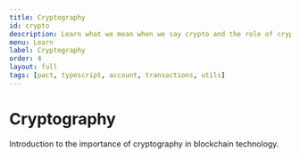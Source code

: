 ```yaml
---
title: Cryptography
id: crypto
description: Learn what we mean when we say crypto and the role of cryptography in blockchain development and smart contracts.
menu: Learn
label: Cryptography
order: 4
layout: full
tags: [pact, typescript, account, transactions, utils]
---
```


# Cryptography

Introduction to the importance of cryptography in blockchain technology.